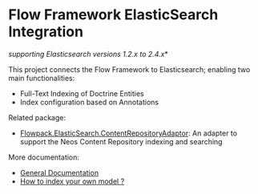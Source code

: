 # Flow Framework ElasticSearch Integration

*supporting Elasticsearch versions 1.2.x to 2.4.x**

This project connects the Flow Framework to Elasticsearch; enabling two main functionalities:

* Full-Text Indexing of Doctrine Entities
* Index configuration based on Annotations

Related package:

* [Flowpack.ElasticSearch.ContentRepositoryAdaptor](https://github.com/Flowpack/Flowpack.ElasticSearch.ContentRepositoryAdaptor): An adapter to support the Neos Content Repository
indexing and searching

More documentation:

* [General Documentation](Documentation/Index.rst)
* [How to index your own model ?](Documentation/Indexer.rst)
